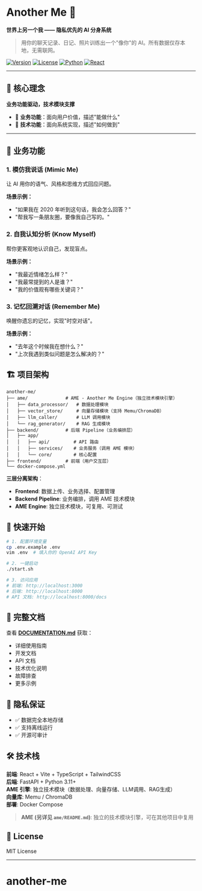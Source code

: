 # Another Me 🌟

**世界上另一个我 —— 隐私优先的 AI 分身系统**

> 用你的聊天记录、日记、照片训练出一个"像你"的 AI。所有数据仅存本地，无需联网。

[![Version](https://img.shields.io/badge/version-0.2.0-blue.svg)](DOCUMENTATION.md#版本历史)
[![License](https://img.shields.io/badge/license-MIT-green.svg)](LICENSE)
[![Python](https://img.shields.io/badge/python-3.11+-blue.svg)](backend/requirements.txt)
[![React](https://img.shields.io/badge/react-18.2-blue.svg)](frontend/package.json)

---

## 🎯 核心理念

**业务功能驱动，技术模块支撑**

- 🔹 **业务功能**：面向用户价值，描述"能做什么"
- 🔹 **技术功能**：面向系统实现，描述"如何做到"

---

## 💼 业务功能

### 1. 模仿我说话 (Mimic Me)
让 AI 用你的语气、风格和思维方式回应问题。

**场景示例：**
- "如果我在 2020 年听到这句话，我会怎么回答？"
- "帮我写一条朋友圈，要像我自己写的。"

### 2. 自我认知分析 (Know Myself)
帮你更客观地认识自己，发现盲点。

**场景示例：**
- "我最近情绪怎么样？"
- "我最常提到的人是谁？"
- "我的价值观有哪些关键词？"

### 3. 记忆回溯对话 (Remember Me)
唤醒你遗忘的记忆，实现"时空对话"。

**场景示例：**
- "去年这个时候我在想什么？"
- "上次我遇到类似问题是怎么解决的？"



## 🏗️ 项目架构

```
another-me/
├── ame/              # AME - Another Me Engine（独立技术模块引擎）
│   ├── data_processor/   # 数据处理模块
│   ├── vector_store/     # 向量存储模块（支持 Memu/ChromaDB）
│   ├── llm_caller/       # LLM 调用模块
│   └── rag_generator/    # RAG 生成模块
├── backend/          # 后端 Pipeline（业务编排层）
│   ├── app/
│   │   ├── api/         # API 路由
│   │   ├── services/    # 业务服务（调用 AME 模块）
│   │   └── core/        # 核心配置
├── frontend/         # 前端（用户交互层）
└── docker-compose.yml
```

**三层分离架构**：
- **Frontend**: 数据上传、业务选择、配置管理
- **Backend Pipeline**: 业务编排，调用 AME 技术模块
- **AME Engine**: 独立技术模块，可复用、可测试

## 🚀 快速开始

```bash
# 1. 配置环境变量
cp .env.example .env
vim .env  # 填入你的 OpenAI API Key

# 2. 一键启动
./start.sh

# 3. 访问应用
# 前端: http://localhost:3000
# 后端: http://localhost:8000
# API 文档: http://localhost:8000/docs
```

## 📖 完整文档

查看 [**DOCUMENTATION.md**](DOCUMENTATION.md) 获取：
- 详细使用指南
- 开发文档
- API 文档
- 技术优化说明
- 故障排查
- 更多示例

## 🔐 隐私保证

- ✅ 数据完全本地存储
- ✅ 支持离线运行
- ✅ 开源可审计

## 🛠️ 技术栈

**前端**: React + Vite + TypeScript + TailwindCSS  
**后端**: FastAPI + Python 3.11+  
**AME 引擎**: 独立技术模块（数据处理、向量存储、LLM调用、RAG生成）  
**向量库**: Memu / ChromaDB  
**部署**: Docker Compose

> **AME (另详见 `ame/README.md`)**: 独立的技术模块引擎，可在其他项目中复用



## 📄 License

MIT License

---


# another-me
